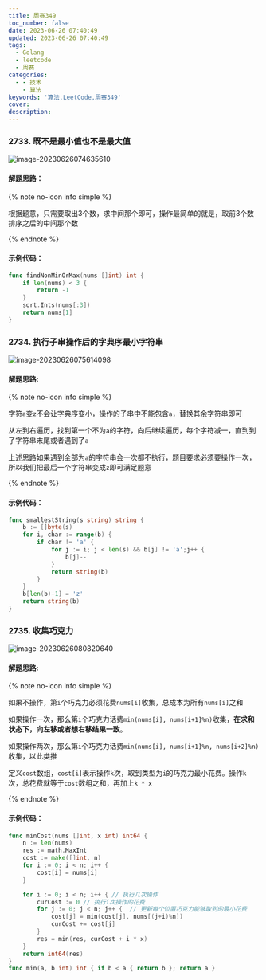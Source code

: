 ```yaml
---
title: 周赛349
toc_number: false
date: 2023-06-26 07:40:49
updated: 2023-06-26 07:40:49
tags:
  - Golang
  - leetcode
  - 周赛
categories:
  - - 技术
    - 算法
keywords: '算法,LeetCode,周赛349'
cover:
description:
---
```


### 2733. 既不是最小值也不是最大值

![image-20230626074635610](https://cdn.gooohlan.cn/img/202306260746633.png)

#### 解题思路：

{% note no-icon info simple %}

根据题意，只需要取出3个数，求中间那个即可，操作最简单的就是，取前3个数排序之后的中间那个数

{% endnote %}

#### 示例代码：

```go
func findNonMinOrMax(nums []int) int {
    if len(nums) < 3 {
        return -1
    }
    sort.Ints(nums[:3])
    return nums[1]
}
```

### 2734. 执行子串操作后的字典序最小字符串

![image-20230626075614098](https://cdn.gooohlan.cn/img/202306260756135.png)

#### 解题思路:

{% note no-icon info simple %}

字符`a`变`z`不会让字典序变小，操作的子串中不能包含`a`，替换其余字符串即可

从左到右遍历，找到第一个不为`a`的字符，向后继续遍历，每个字符减一，直到到了字符串末尾或者遇到了`a`

上述思路如果遇到全部为`a`的字符串会一次都不执行，题目要求必须要操作一次，所以我们把最后一个字符串变成`z`即可满足题意

{% endnote %}

#### 示例代码：

```go
func smallestString(s string) string {
    b := []byte(s)
    for i, char := range(b) {
        if char != 'a' {
            for j := i; j < len(s) && b[j] != 'a';j++ {
                b[j]--
            }
            return string(b)
        }
    }
    b[len(b)-1] = 'z'
    return string(b)
}
```

### 2735. 收集巧克力

![image-20230626080820640](https://cdn.gooohlan.cn/img/202306260808669.png)

#### 解题思路:

{% note no-icon info simple %}

如果不操作，第`i`个巧克力必须花费`nums[i]`收集，总成本为所有`nums[i]`之和

如果操作一次，那么第`i`个巧克力话费`min(nums[i], nums[i+1]%n)`收集，**在求和状态下，向左移或者想右移结果一致**。

如果操作两次，那么第`i`个巧克力话费`min(nums[i], nums[i+1]%n, nums[i+2]%n)`收集，以此类推

定义`cost`数组，`cost[i]`表示操作`k`次，取到类型为`i`的巧克力最小花费。操作`k`次，总花费就等于`cost`数组之和，再加上`k * x`

{% endnote %}

#### 示例代码：

```go
func minCost(nums []int, x int) int64 {
    n := len(nums)
    res := math.MaxInt
    cost := make([]int, n)
    for i := 0; i < n; i++ {
        cost[i] = nums[i]
    }

    for i := 0; i < n; i++ { // 执行几次操作
        curCost := 0 // 执行i次操作的花费
        for j := 0; j < n; j++ {  // 更新每个位置巧克力能够取到的最小花费
            cost[j] = min(cost[j], nums[(j+i)%n])
            curCost += cost[j]
        }
        res = min(res, curCost + i * x)
    }
    return int64(res)
}
func min(a, b int) int { if b < a { return b }; return a }

```


